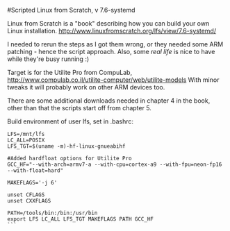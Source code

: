 #Scripted Linux from Scratch, v 7.6-systemd

Linux from Scratch is a "book" describing how you can build your own Linux installation. http://www.linuxfromscratch.org/lfs/view/7.6-systemd/

I needed to rerun the steps as I got them wrong, or they needed some ARM patching - hence the script approach.
Also, some *real life* is nice to have while they're busy running :)

Target is for the Utilite Pro from CompuLab, http://www.compulab.co.il/utilite-computer/web/utilite-models
With minor tweaks it will probably work on other ARM devices too.


There are some additional downloads needed in chapter 4 in the book, other than that the scripts start off from chapter 5.



Build environment of user lfs, set in .bashrc:

````
LFS=/mnt/lfs
LC_ALL=POSIX
LFS_TGT=$(uname -m)-hf-linux-gnueabihf

#Added hardfloat options for Utilite Pro
GCC_HF="--with-arch=armv7-a --with-cpu=cortex-a9 --with-fpu=neon-fp16 --with-float=hard"

MAKEFLAGS='-j 6'

unset CFLAGS
unset CXXFLAGS

PATH=/tools/bin:/bin:/usr/bin
export LFS LC_ALL LFS_TGT MAKEFLAGS PATH GCC_HF
```


